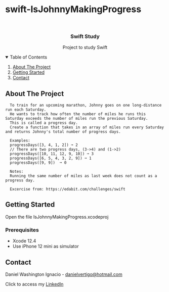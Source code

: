# swift-IsJohnnyMakingProgress

<!-- PROJECT LOGO -->
<br />
<p align="center">

  <h3 align="center">Swift Study</h3>
  <p align="center">
    Project to study Swift
  </p>
</p>



<!-- TABLE OF CONTENTS -->
<details open="open">
  <summary>Table of Contents</summary>
  <ol>
    <li>
      <a href="#about-the-project">About The Project</a>
    </li>
    <li>
      <a href="#getting-started">Getting Started</a>
    </li>
    <li><a href="#contact">Contact</a></li>
  </ol>
</details>



<!-- ABOUT THE PROJECT -->
## About The Project
 
      To train for an upcoming marathon, Johnny goes on one long-distance run each Saturday. 
      He wants to track how often the number of miles he runs this Saturday exceeds the number of miles run the previous Saturday. 
      This is called a progress day.
      Create a function that takes in an array of miles run every Saturday and returns Johnny's total number of progress days.
      
      Examples:
      progressDays([3, 4, 1, 2]) ➞ 2
      // There are two progress days, (3->4) and (1->2)
      progressDays([10, 11, 12, 9, 10]) ➞ 3
      progressDays([6, 5, 4, 3, 2, 9]) ➞ 1
      progressDays([9, 9])  ➞ 0
      
      Notes:
      Running the same number of miles as last week does not count as a progress day.

      Excercise from: https://edabit.com/challenges/swift


<!-- GETTING STARTED -->
## Getting Started

Open the file IsJohnnyMakingProgress.xcodeproj 

### Prerequisites

* Xcode 12.4
* Use iPhone 12 mini as simulator 

<!-- CONTACT -->
## Contact

Daniel Washington Ignacio - danielvertigo@hotmail.com

Click to access my [LinkedIn](https://www.linkedin.com/in/daniel-washington-ignacio-ab439b164/)
